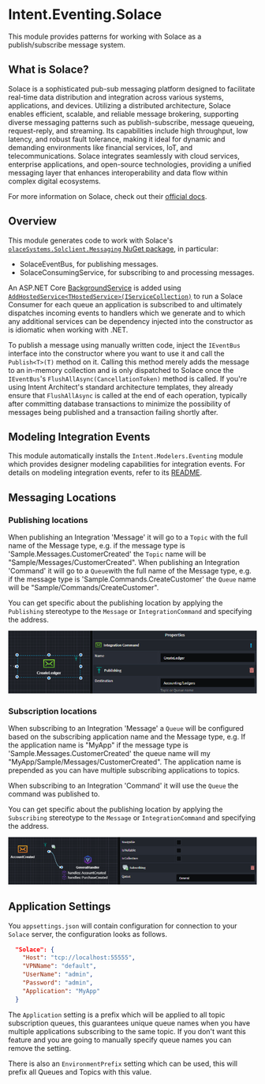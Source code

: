 ﻿# Intent.Eventing.Solace

This module provides patterns for working with Solace as a publish/subscribe message system.

## What is Solace?

Solace is a sophisticated pub-sub messaging platform designed to facilitate real-time data distribution and integration across various systems, applications, and devices. Utilizing a distributed architecture, Solace enables efficient, scalable, and reliable message brokering, supporting diverse messaging patterns such as publish-subscribe, message queueing, request-reply, and streaming. Its capabilities include high throughput, low latency, and robust fault tolerance, making it ideal for dynamic and demanding environments like financial services, IoT, and telecommunications. Solace integrates seamlessly with cloud services, enterprise applications, and open-source technologies, providing a unified messaging layer that enhances interoperability and data flow within complex digital ecosystems.

For more information on Solace, check out their [official docs](https://solace.com/products/event-broker/software/getting-started/).

## Overview

This module generates code to work with Solace's [`olaceSystems.Solclient.Messaging` NuGet package](https://www.nuget.org/packages/SolaceSystems.Solclient.Messaging), in particular:

- SolaceEventBus, for publishing messages.
- SolaceConsumingService, for subscribing to and processing messages.

An ASP.NET Core [BackgroundService](https://learn.microsoft.com/aspnet/core/fundamentals/host/hosted-services) is added using [`AddHostedService<THostedService>(IServiceCollection)`](https://learn.microsoft.com/dotnet/api/microsoft.extensions.dependencyinjection.servicecollectionhostedserviceextensions.addhostedservice) to run a Solace Consumer for each queue an application is subscribed to and ultimately dispatches incoming events to handlers which we generate and to which any additional services can be dependency injected into the constructor as is idiomatic when working with .NET.

To publish a message using manually written code, inject the `IEventBus` interface into the constructor where you want to use it and call the `Publish<T>(T)` method on it. Calling this method merely adds the message to an in-memory collection and is only dispatched to Solace once the `IEventBus`'s `FlushAllAsync(CancellationToken)` method is called. If you're using Intent Architect's standard architecture templates, they already ensure that `FlushAllAsync` is called at the end of each operation, typically after committing database transactions to minimize the possibility of messages being published and a transaction failing shortly after.

## Modeling Integration Events

This module automatically installs the `Intent.Modelers.Eventing` module which provides designer modeling capabilities for integration events. For details on modeling integration events, refer to its [README](https://github.com/IntentArchitect/Intent.Modules/blob/development/Modules/Intent.Modules.Modelers.Eventing/README.md).

## Messaging Locations

### Publishing locations

When publishing an Integration 'Message' it will go to a `Topic` with the full name of the Message type, e.g. if the message type is 'Sample.Messages.CustomerCreated' the `Topic` name will be "Sample/Messages/CustomerCreated".
When publishing an Integration 'Command' it will go to a `Queue`with the full name of the Message type, e.g. if the message type is 'Sample.Commands.CreateCustomer' the `Queue` name will be "Sample/Commands/CreateCustomer".

You can get specific about the publishing location by applying the `Publishing` stereotype to the `Message` or `IntegrationCommand` and specifying the address.

![Publishing Stereotype](./docs/images/publishing-stereotype.png)

### Subscription locations

When subscribing to an Integration 'Message' a `Queue` will be configured based on the subscribing application name and the Message type, e.g. If the application name is "MyApp" if the message type is 'Sample.Messages.CustomerCreated' the queue name will my "MyApp/Sample/Messages/CustomerCreated". The application name is prepended as you can have multiple subscribing applications to topics.

When subscribing to an Integration 'Command' it will use the `Queue` the command was published to.

You can get specific about the publishing location by applying the `Subscribing` stereotype to the `Message` or `IntegrationCommand` and specifying the address.

![Subscribing Stereotype](./docs/images/subscribing-stereotype.png)

## Application Settings

You `appsettings.json` will contain configuration for connection to your `Solace` server, the configuration looks as follows.

```json
  "Solace": {
    "Host": "tcp://localhost:55555",
    "VPNName": "default",
    "UserName": "admin",
    "Password": "admin",
    "Application": "MyApp"
  }
```

The `Application` setting is a prefix which will be applied to all topic subscription queues, this guarantees unique queue names when you have multiple applications subscribing to the same topic.
If you don't want this feature and you are going to manually specify queue names you can remove the setting.

There is also an `EnvironmentPrefix` setting which can be used, this will prefix all Queues and Topics with this value.

